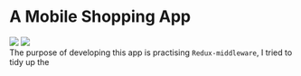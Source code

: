 # A Mobile Shopping App
![](https://img.shields.io/badge/Build-React-green)
![](https://img.shields.io/badge/Build-Redux-green)  
The purpose of developing this app is practising `Redux-middleware`, I tried to tidy up the 
